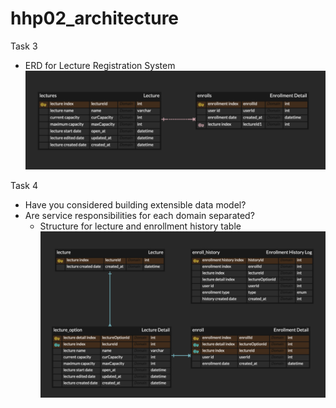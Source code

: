 # hhp02_architecture

Task 3

- ERD for Lecture Registration System
![erd.png](erd.png)

Task 4
- Have you considered building extensible data model? 
- Are service responsibilities for each domain separated? 
  - Structure for lecture and enrollment history table
  ![erd_task4_02.png](erd_task4_02.png)
